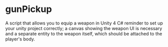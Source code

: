 # gunPickup
A script that allows you to equip a weapon in Unity 4 C#
reminder to set up your unity project correctly; a canvas showing the weapon UI is necessary and a separate entity to the weapon itself, which should be attached to the player's body. 
